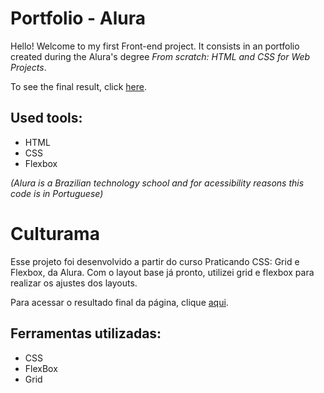 # Portfolio - Alura

Hello! Welcome to my first Front-end project. It consists in an portfolio created during the Alura's degree *From scratch: HTML and CSS for Web Projects*.

To see the final result, click [here](https://culturama-nu-beryl.vercel.app/).

## Used tools:

* HTML
* CSS
* Flexbox

*(Alura is a Brazilian technology school and for acessibility reasons this code is in Portuguese)*

#

# Culturama

Esse projeto foi desenvolvido a partir do curso Praticando CSS: Grid e Flexbox, da Alura. Com o layout base já pronto, utilizei grid e flexbox para realizar os ajustes dos layouts.

Para acessar o resultado final da página, clique [aqui](https://culturama-nu-beryl.vercel.app/).

## Ferramentas utilizadas:

* CSS
* FlexBox
* Grid
